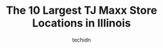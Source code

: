 ---
layout: ampstory
image: https://i0.wp.com/www.depkes.org/wp-content/uploads/2023/06/tj-maxx-0-in-illinois-1685967791.jpeg?resize=640,853
author: techidn
featured: false
description: Discover the impressive array of TJ Maxx options in Illinois, where you can find 10 of the largest TJ Maxx establishments in the area. From renowned classics to hidden gems, Illinois offers 
title: The 10 Largest TJ Maxx Store Locations in Illinois
cover:
   title: The 10 Largest TJ Maxx Store Locations in Illinois
   subtitle: Rickpate
   background: https://www.depkes.org/wp-content/uploads/2023/06/tj-maxx-0-in-illinois-1685967791.jpeg

pages: 
 - layout: thirds
   top: <h1>#1 T.J. Maxx</h1>
   bottom: "<p>I wanted to pay with cash ($ 100 bill) but cashier refused to accept it because she  did not have change , it was too early(2-22 pm), I only had to pay $14</p>"
   background: https://www.depkes.org/wp-content/uploads/2023/06/tj-maxx-1-in-illinois-1685967791.jpeg
   backgroundblur: true
 - layout: thirds
   top: <h1>#2 T.J. Maxx</h1>
   bottom: "<p>21 E Marketview Dr, Champaign, IL 61820, United States</p>"
   background: https://www.depkes.org/wp-content/uploads/2023/06/tj-maxx-2-in-illinois-1685967792.jpeg
   cta:
      link: https://www.depkes.org/blog/the-10-largest-tj-maxx-store-locations-in-illinois/
      text: The 10 Largest TJ Maxx Store Locations in Illinois
 - layout: thirds
   top: <h1>#3 T.J. Maxx</h1>
   bottom: "<p>4932 S Kedzie Ave, Chicago, IL 60632, United States</p>"
   background: https://www.depkes.org/wp-content/uploads/2023/06/tj-maxx-3-in-illinois-1685967792.jpeg
   cta:
      link: https://www.depkes.org/blog/the-10-largest-tj-maxx-store-locations-in-illinois/
      text: The 10 Largest TJ Maxx Store Locations in Illinois
 - layout: thirds
   top: <h1>#4 T.J. Maxx</h1>
   bottom: "<p>3262 W Belmont Ave, Chicago, IL 60618, United States</p>"
   background: https://images.unsplash.com/photo-1608501821300-4f99e58bba77?ixlib=rb-4.0.3&ixid=MnwxMjA3fDB8MHxwaG90by1wYWdlfHx8fGVufDB8fHx8&auto=format&fit=crop&w=640&h=853&q=80
   cta:
      link: https://www.depkes.org/blog/the-10-largest-tj-maxx-store-locations-in-illinois/
      text: The 10 Largest TJ Maxx Store Locations in Illinois
 - layout: thirds
   top: <h1>#5 T.J. Maxx</h1>
   bottom: "<p>6456 W Irving Park Rd, Chicago, IL 60634, United States</p>"
   background: https://images.unsplash.com/photo-1620421680010-0766ff230392?ixlib=rb-4.0.3&ixid=MnwxMjA3fDB8MHxwaG90by1wYWdlfHx8fGVufDB8fHx8&auto=format&fit=crop&w=640&h=853&q=80
   cta:
      link: https://www.depkes.org/blog/the-10-largest-tj-maxx-store-locations-in-illinois/
      text: The 10 Largest TJ Maxx Store Locations in Illinois
 - layout: thirds
   top: <h1>#6 T.J. Maxx</h1>
   bottom: "<p>2155 22nd St, Oak Brook, IL 60521, United States</p>"
   background: https://images.unsplash.com/photo-1462556791646-c201b8241a94?ixlib=rb-4.0.3&ixid=MnwxMjA3fDB8MHxwaG90by1wYWdlfHx8fGVufDB8fHx8&auto=format&fit=crop&w=640&h=853&q=80
   cta:
      link: https://www.depkes.org/blog/the-10-largest-tj-maxx-store-locations-in-illinois/
      text: The 10 Largest TJ Maxx Store Locations in Illinois
 - layout: thirds
   top: <h1>#7 T.J. Maxx</h1>
   bottom: "<p>2739 N Clark St, Chicago, IL 60614, United States</p>"
   background: https://images.unsplash.com/photo-1533735380053-eb8d0759b24a?ixlib=rb-4.0.3&ixid=MnwxMjA3fDB8MHxwaG90by1wYWdlfHx8fGVufDB8fHx8&auto=format&fit=crop&w=640&h=853&q=80
   cta:
      link: https://www.depkes.org/blog/the-10-largest-tj-maxx-store-locations-in-illinois/
      text: The 10 Largest TJ Maxx Store Locations in Illinois
 - layout: thirds
   middle: Continue reading...
   background: https://images.unsplash.com/photo-1567360425618-1594206637d2?ixlib=rb-4.0.3&ixid=MnwxMjA3fDB8MHxwaG90by1wYWdlfHx8fGVufDB8fHx8&auto=format&fit=crop&w=640&h=853&q=80
   cta:
      link: https://www.depkes.org/blog/the-10-largest-tj-maxx-store-locations-in-illinois/
      text: The 10 Largest TJ Maxx Store Locations in Illinois
      
---